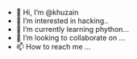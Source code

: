 - 👋 Hi, I’m @khuzain
- 👀 I’m interested in hacking..
- 🌱 I’m currently learning phython...
- 💞️ I’m looking to collaborate on ...
- 📫 How to reach me ...

<!---
khuzain/khuzain is a ✨ special ✨ repository because its `README.md` (this file) appears on your GitHub profile.
You can click the Preview link to take a look at your changes.
--->

